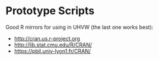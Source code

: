 # Prototype Scripts

Good R mirrors for using in UHVW (the last one works best):
* http://cran.us.r-project.org
* http://lib.stat.cmu.edu/R/CRAN/
* https://pbil.univ-lyon1.fr/CRAN/